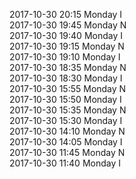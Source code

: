 2017-10-30 20:15 Monday  I  
2017-10-30 19:45 Monday  N  
2017-10-30 19:40 Monday  I  
2017-10-30 19:15 Monday  N  
2017-10-30 19:10 Monday  I  
2017-10-30 18:35 Monday  N  
2017-10-30 18:30 Monday  I  
2017-10-30 15:55 Monday  N  
2017-10-30 15:50 Monday  I  
2017-10-30 15:35 Monday  N  
2017-10-30 15:30 Monday  I  
2017-10-30 14:10 Monday  N  
2017-10-30 14:05 Monday  I  
2017-10-30 11:45 Monday  N  
2017-10-30 11:40 Monday  I  
